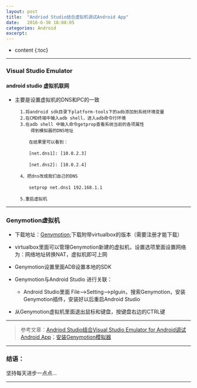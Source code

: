 ```yaml
---
layout: post
title:  "Andriod Studio结合虚拟机调试Android App"
date:   2016-6-30 18:08:05
categories: Android
excerpt: 
---
```


* content
{:toc}

---

### Visual Studio Emulator

#### android studio 虚拟机联网

* 主要是设置虚拟机的DNS和PC的一致

        1.将android sdk目录下platform-tools下的adb添加到系统环境变量
        2.在CMD终端中输入adb shell，进入adb命令行环境
        3.在adb shell 中输入命令getprop查看系统当前的各项属性
            得到模拟器的DNS地址

        　　在结果里可以看到：

        　　[net.dns1]: [10.0.2.3]

        　　[net.dns2]: [10.0.2.4]

        4、把dns改成我们自己的DNS

        　　setprop net.dns1 192.168.1.1

        5.重启虚拟机

---

### Genymotion虚拟机

* 下载地址：[Genymotion](https://www.genymotion.com/);下载附带virtualbox的版本（需要注册才能下载）

* virtualbox里面可以管理Genymotion新建的虚拟机，设置选项里面设置网络为：网络地址转换NAT，虚拟机即可上网

* Genymotion设置里面ADB设置本地的SDK

* Genymotion与Android Studio 进行关联：

    - Android Studio里面 File-->Setting-->plguin，搜索Genymotion，安装Genymotion插件，安装好以后重启Android Studio

* 从Genymotion虚拟机里面退出鼠标和键盘，按键盘右边的CTRL键


---

> 参考文章：[Andriod Studio结合Visual Studio Emulator for Android调试Android App](http://www.dailytech5.com/news_show.aspx?id=24345)；[安装Genymotion模拟器](http://www.cnblogs.com/smyhvae/p/4392611.html?utm_source=tuicool&utm_medium=referral)

---

### 结语：

坚持每天进步一点点...

---